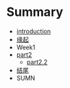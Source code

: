 # Summary

* [introduction](README.md)
* [缘起](source/begin.md)
* Week1
* [part2](./source/part2/introduction)
   * [part2.2](./source/part2/1.md)
* [结尾](./source/end.md)
* SUMN

